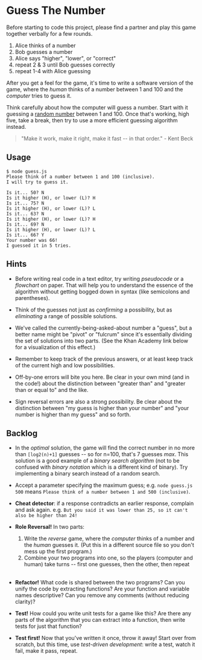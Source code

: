 # Guess The Number

Before starting to code this project, please find a partner and play this game together verbally for a few rounds.

1. Alice thinks of a number
2. Bob guesses a number
3. Alice says "higher", "lower", or "correct"
4. repeat 2 & 3 until Bob guesses correctly
5. repeat 1-4 with Alice guessing

After you get a feel for the game, it's time to write a software version of the game, where the _human_ thinks of a number between 1 and 100 and the _computer_ tries to guess it.

Think carefully about how the computer will guess a number. Start with it guessing a [random number](https://developer.mozilla.org/en-US/docs/Web/JavaScript/Reference/Global_Objects/Math/random) between 1 and 100. Once that's working, high five, take a break, then try to use a more efficient guessing algorithm instead.

> "Make it work, make it right, make it fast -- in that order." - Kent Beck

## Usage

```
$ node guess.js
Please think of a number between 1 and 100 (inclusive).
I will try to guess it.

Is it... 50? N
Is it higher (H), or lower (L)? H
Is it... 75? N
Is it higher (H), or lower (L)? L
Is it... 63? N
Is it higher (H), or lower (L)? H
Is it... 69? N
Is it higher (H), or lower (L)? L
Is it... 66? Y
Your number was 66!
I guessed it in 5 tries.
```

## Hints

- Before writing real code in a text editor, try writing _pseudocode_ or a _flowchart_ on paper. That will help you to understand the essence of the algorithm without getting bogged down in syntax (like semicolons and parentheses).

- Think of the guesses not just as _confirming_ a possibility, but as _eliminating_ a range of possible solutions.

- We've called the currently-being-asked-about number a "guess", but a better name might be "pivot" or "fulcrum" since it's essentially dividing the set of solutions into two parts. (See the Khan Academy link below for a visualization of this effect.)

- Remember to keep track of the previous answers, or at least keep track of the current high and low possibilities.

- Off-by-one errors will bite you here. Be clear in your own mind (and in the code!) about the distinction between "greater than" and "greater than or equal to" and the like.

- Sign reversal errors are also a strong possibility. Be clear about the distinction between "my guess is higher than your number" and "your number is higher than my guess" and so forth.

## Backlog

- In the _optimal_ solution, the game will find the correct number in no more than `[log2(n)+1]` guesses -- so for n=100, that's 7 guesses _max_. This solution is a good example of a _binary search algorithm_ (not to be confused with _binary notation_ which is a different kind of binary). Try implementing a binary search instead of a random search.

- Accept a parameter specifying the maximum guess; e.g. `node guess.js 500` means `Please think of a number between 1 and 500 (inclusive)`.

- **Cheat detector**: if a response contradicts an earlier response, complain and ask again. e.g. `But you said it was lower than 25, so it can't also be higher than 24!`

- **Role Reversal!** In two parts:

  1.  Write the _reverse_ game, where the _computer_ thinks of a number and the _human_ guesses it. (Put this in a different source file so you don't mess up the first program.)
  2.  Combine your two programs into one, so the players (computer and human) take turns -- first one guesses, then the other, then repeat <br><br>

- **Refactor!** What code is shared between the two programs? Can you unify the code by extracting functions? Are your function and variable names descriptive? Can you remove any comments (without reducing clarity)?

- **Test!** How could you write unit tests for a game like this? Are there any parts of the algorithm that you can extract into a function, then write tests for just that function?

- **Test first!** Now that you've written it once, throw it away! Start over from scratch, but this time, use _test-driven development_: write a test, watch it fail, make it pass, repeat.
